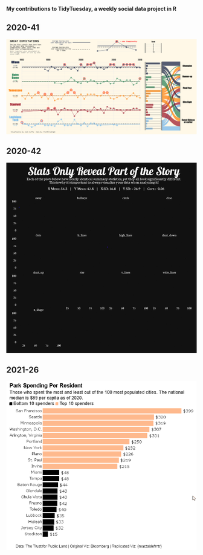 <b>My contributions to TidyTuesday, a weekly social data project in R</b>

## 2020-41

![](2020_41/2020_41_NCAA_Tourney_viz.png)

## 2020-42

![](2020_42/dino_tidytuesday.gif)

## 2021-26

![](2021_26/parkspending_tidytuesday.gif)
